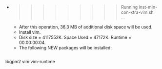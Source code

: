 * >>>>>>>>> Running inst-min-con-xtra-vim.sh ...
  * After this operation, 36.3 MB of additional disk space will be used.
  * Install vim.
  * Disk size = 4117552K. Space Used = 47172K. Runtime = 00:00:00:04.
  * The following NEW packages will be installed:
  ```bash
libgpm2 vim vim-runtime
  ```
